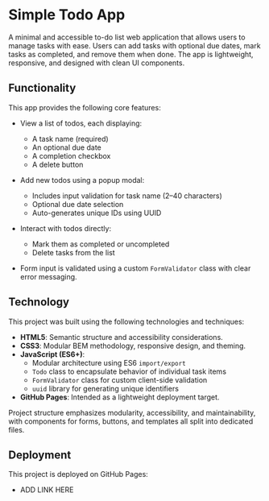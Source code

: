 # Simple Todo App

A minimal and accessible to-do list web application that allows users to manage tasks with ease. Users can add tasks with optional due dates, mark tasks as completed, and remove them when done. The app is lightweight, responsive, and designed with clean UI components.

## Functionality

This app provides the following core features:

- View a list of todos, each displaying:

  - A task name (required)
  - An optional due date
  - A completion checkbox
  - A delete button

- Add new todos using a popup modal:

  - Includes input validation for task name (2–40 characters)
  - Optional due date selection
  - Auto-generates unique IDs using UUID

- Interact with todos directly:

  - Mark them as completed or uncompleted
  - Delete tasks from the list

- Form input is validated using a custom `FormValidator` class with clear error messaging.

## Technology

This project was built using the following technologies and techniques:

- **HTML5**: Semantic structure and accessibility considerations.
- **CSS3**: Modular BEM methodology, responsive design, and theming.
- **JavaScript (ES6+)**:
  - Modular architecture using ES6 `import/export`
  - `Todo` class to encapsulate behavior of individual task items
  - `FormValidator` class for custom client-side validation
  - `uuid` library for generating unique identifiers
- **GitHub Pages**: Intended as a lightweight deployment target.

Project structure emphasizes modularity, accessibility, and maintainability, with components for forms, buttons, and templates all split into dedicated files.

## Deployment

This project is deployed on GitHub Pages:

- ADD LINK HERE
